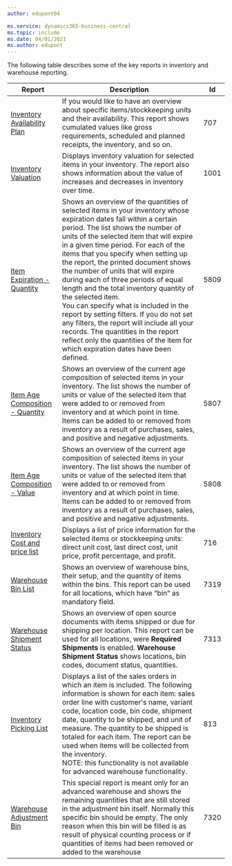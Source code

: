```yaml
---
author: edupont04

ms.service: dynamics365-business-central
ms.topic: include
ms.date: 04/01/2021
ms.author: edupont
---
```


The following table describes some of the key reports in inventory and warehouse reporting.

| Report | Description | Id | 
|---------|---------|---------|
|[Inventory Availability Plan](https://businesscentral.dynamics.com?report=707)|If you would like to have an overview about specific items/stockkeeping units and their availability. This report shows cumulated values like gross requirements, scheduled and planned receipts, the inventory, and so on. |707|
|[Inventory Valuation](https://businesscentral.dynamics.com?report=1001)|Displays inventory valuation for selected items in your inventory. The report also shows information about the value of increases and decreases in inventory over time.|1001|
|[Item Expiration - Quantity](https://businesscentral.dynamics.com?report=5809)|Shows an overview of the quantities of selected items in your inventory whose expiration dates fall within a certain period. The list shows the number of units of the selected item that will expire in a given time period. For each of the items that you specify when setting up the report, the printed document shows the number of units that will expire during each of three periods of equal length and the total inventory quantity of the selected item.<br>You can specify what is included in the report by setting filters. If you do not set any filters, the report will include all your records. The quantities in the report reflect only the quantities of the item for which expiration dates have been defined.|5809|
|[Item Age Composition - Quantity](https://businesscentral.dynamics.com?report=5807)|Shows an overview of the current age composition of selected items in your inventory. The list shows the number of units or value of the selected item that were added to or removed from inventory and at which point in time. Items can be added to or removed from inventory as a result of purchases, sales, and positive and negative adjustments.|5807|
|[Item Age Composition - Value](https://businesscentral.dynamics.com?report=5808)|Shows an overview of the current age composition of selected items in your inventory. The list shows the number of units or value of the selected item that were added to or removed from inventory and at which point in time. Items can be added to or removed from inventory as a result of purchases, sales, and positive and negative adjustments.|5808|
|[Inventory Cost and price list](https://businesscentral.dynamics.com?report=716)|Displays a list of price information for the selected items or stockkeeping units: direct unit cost, last direct cost, unit price, profit percentage, and profit. |716|
|[Warehouse Bin List](https://businesscentral.dynamics.com?report=7319)|Shows an overview of warehouse bins, their setup, and the quantity of items within the bins. This report can be used for all locations, which have “bin” as mandatory field. |7319|
|[Warehouse Shipment Status](https://businesscentral.dynamics.com?report=7313)|Shows an overview of open source documents with items shipped or due for shipping per location. This report can be used for all locations, were **Required Shipments** is enabled. **Warehouse Shipment Status** shows locations, bin codes, document status, quantities.|7313|
|[Inventory Picking List](https://businesscentral.dynamics.com?report=813)|Displays a list of the sales orders in which an item is included. The following information is shown for each item: sales order line with customer's name, variant code, location code, bin code, shipment date, quantity to be shipped, and unit of measure. The quantity to be shipped is totaled for each item. The report can be used when items will be collected from the inventory.<br>NOTE: this functionality is not available for advanced warehouse functionality.|813|
|[Warehouse Adjustment Bin](https://businesscentral.dynamics.com?report=7320)|This special report is meant only for an advanced warehouse and shows the remaining quantities that are still stored in the adjustment bin itself. Normally this specific bin should be empty. The only reason when this bin will be filled is as result of physical counting process or if quantities of items had been removed or added to the warehouse|7320|